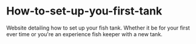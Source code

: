 # How-to-set-up-you-first-tank
Website detailing how to set up your fish tank. Whether it be for your first ever time or you're an experience fish keeper with a new tank.
